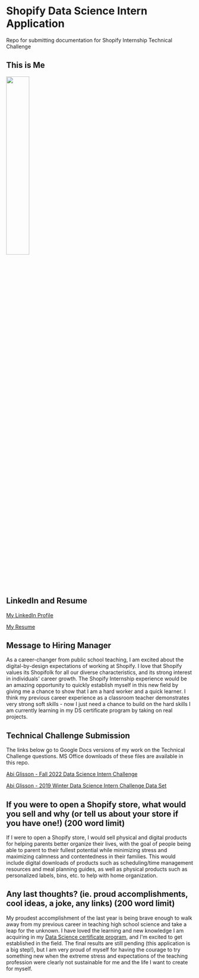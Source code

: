 # Shopify Data Science Intern Application
Repo for submitting documentation for Shopify Internship Technical Challenge

## This is Me
<img src="https://github.com/aglisson6/shopify-technical-challenge/blob/main/Abigail%20Glisson_square.jpg" width=35% height=35%>

## LinkedIn and Resume
[My LinkedIn Profile](https://www.linkedin.com/in/abigailglisson/)

[My Resume](https://drive.google.com/file/d/18MiMcjDogs6uZlhfCRCx7zl6X5f_Dal-/view?usp=sharing)

## Message to Hiring Manager
As a career-changer from public school teaching, I am excited about the digital-by-design expectations of working at Shopify. I love that Shopify values its Shopifolk for all our diverse characteristics, and its strong interest in individuals' career growth. The Shopify Internship experience would be an amazing opportunity to quickly establish myself in this new field by giving me a chance to show that I am a hard worker and a quick learner. I think my previous career experience as a classroom teacher demonstrates very strong soft skills - now I just need a chance to build on the hard skills I am currently learning in my DS certificate program by taking on real projects.

## Technical Challenge Submission

The links below go to Google Docs versions of my work on the Technical Challenge questions. MS Office downloads of these files are available in this repo.

[Abi Glisson - Fall 2022 Data Science Intern Challenge](https://docs.google.com/document/d/1xB521jdZ9nwTZPzZpFBO5XwuN52re3HM0n_muxcf_mk/edit?usp=sharing)

[Abi Glisson - 2019 Winter Data Science Intern Challenge Data Set](https://docs.google.com/spreadsheets/d/1qeRZHofc4UlaQ9uQerFutHVtAhBae84y0tDNdbKmlpU/edit?usp=sharing)

## If you were to open a Shopify store, what would you sell and why (or tell us about your store if you have one!) (200 word limit)
If I were to open a Shopify store, I would sell physical and digital products for helping parents better organize their lives, with the goal of people being able to parent to their fullest potential while minimizing stress and maximizing calmness and contentedness in their families. This would include digital downloads of products such as scheduling/time management resources and meal planning guides, as well as physical products such as personalized labels, bins, etc. to help with home organization.

## Any last thoughts? (ie. proud accomplishments, cool ideas, a joke, any links) (200 word limit)
My proudest accomplishment of the last year is being brave enough to walk away from my previous career in teaching high school science and take a leap for the unknown. I have loved the learning and new knowledge I am acquiring in my [Data Science certificate program](https://www.entityacademy.com/data-science-virtual-academy), and I'm excited to get established in the field. The final results are still pending (this application is a big step!), but I am very proud of myself for having the courage to try something new when the extreme stress and expectations of the teaching profession were clearly not sustainable for me and the life I want to create for myself.
